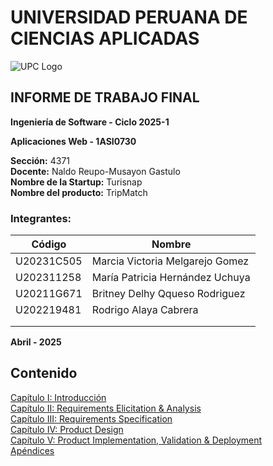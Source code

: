 # UNIVERSIDAD PERUANA DE CIENCIAS APLICADAS

![UPC Logo](https://upload.wikimedia.org/wikipedia/commons/f/fc/UPC_logo_transparente.png)

## INFORME DE TRABAJO FINAL 

**Ingeniería de Software - Ciclo 2025-1**

**Aplicaciones Web - 1ASI0730**

**Sección:** 4371  
**Docente:** Naldo Reupo-Musayon Gastulo  
**Nombre de la Startup:** Turisnap  
**Nombre del producto:** TripMatch


### Integrantes: 

|Código     |Nombre                         |
|-----------|-------------------------------|
|U20231C505| Marcia Victoria Melgarejo Gomez|
|U202311258| María Patricia Hernández Uchuya|
|U20211G671| Britney Delhy Qqueso Rodriguez |
|U202219481| Rodrigo Alaya Cabrera          |
|     |      |
|     |      |

**Abril - 2025**

## Contenido 

[Capítulo I: Introducción](./repo/Capitulo%201.md) <br>
[Capítulo II: Requirements Elicitation & Analysis](./repo/Capitulo%202.md) <br>
[Capítulo III: Requirements Specification](./repo/Capitulo%203.md) <br>
[Capítulo IV: Product Design](./repo/Capitulo%204.md) <br>
[Capítulo V: Product Implementation, Validation & Deployment](./repo/Capitulo%205.md) <br>
[Apéndices](./repo/Apéndices.md)
